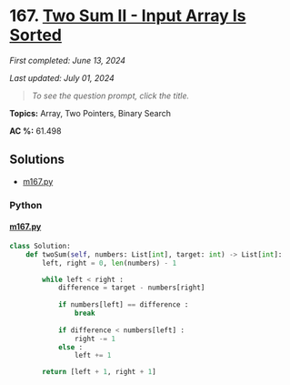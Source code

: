 # 167. [Two Sum II - Input Array Is Sorted](<https://leetcode.com/problems/two-sum-ii-input-array-is-sorted>)

*First completed: June 13, 2024*

*Last updated: July 01, 2024*


> *To see the question prompt, click the title.*

**Topics:** Array, Two Pointers, Binary Search

**AC %:** 61.498


## Solutions

- [m167.py](<../my-submissions/m167.py>)
### Python
#### [m167.py](<../my-submissions/m167.py>)
```Python
class Solution:
    def twoSum(self, numbers: List[int], target: int) -> List[int]:
        left, right = 0, len(numbers) - 1

        while left < right :
            difference = target - numbers[right]
            
            if numbers[left] == difference :
                break
            
            if difference < numbers[left] :
                right -= 1
            else :
                left += 1

        return [left + 1, right + 1]
```

